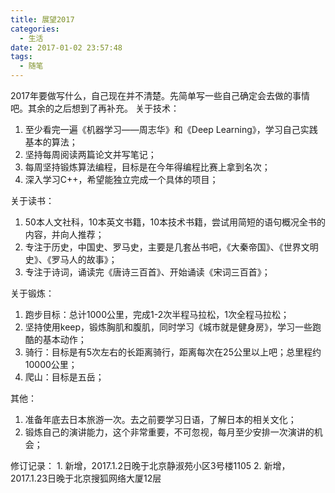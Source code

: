 ```yaml
---
title: 展望2017
categories:
  - 生活
date: 2017-01-02 23:57:48
tags:
  - 随笔
---
```


2017年要做写什么，自己现在并不清楚。先简单写一些自己确定会去做的事情吧。其余的之后想到了再补充。 关于技术：

<!-- more -->

1.  至少看完一遍《机器学习——周志华》和《Deep Learning》，学习自己实践基本的算法；
2.  坚持每周阅读两篇论文并写笔记；
3.  每周坚持锻炼算法编程，目标是在今年得编程比赛上拿到名次；
4.  深入学习C++，希望能独立完成一个具体的项目；

关于读书：

1.  50本人文社科，10本英文书籍，10本技术书籍，尝试用简短的语句概况全书的内容，并向人推荐；
2.  专注于历史，中国史、罗马史，主要是几套丛书吧，《大秦帝国》、《世界文明史》、《罗马人的故事》；
3.  专注于诗词，诵读完《唐诗三百首》、开始诵读《宋词三百首》；

关于锻炼：

1.  跑步目标：总计1000公里，完成1-2次半程马拉松，1次全程马拉松；
2.  坚持使用keep，锻炼胸肌和腹肌，同时学习《城市就是健身房》，学习一些跑酷的基本动作；
3.  骑行：目标是有5次左右的长距离骑行，距离每次在25公里以上吧；总里程约10000公里；
4.  爬山：目标是五岳；

其他：

1.  准备年底去日本旅游一次。去之前要学习日语，了解日本的相关文化；
2.  锻炼自己的演讲能力，这个非常重要，不可忽视，每月至少安排一次演讲的机会；

修订记录： 1\. 新增，2017.1.2日晚于北京静淑苑小区3号楼1105 2. 新增，2017.1.23日晚于北京搜狐网络大厦12层
